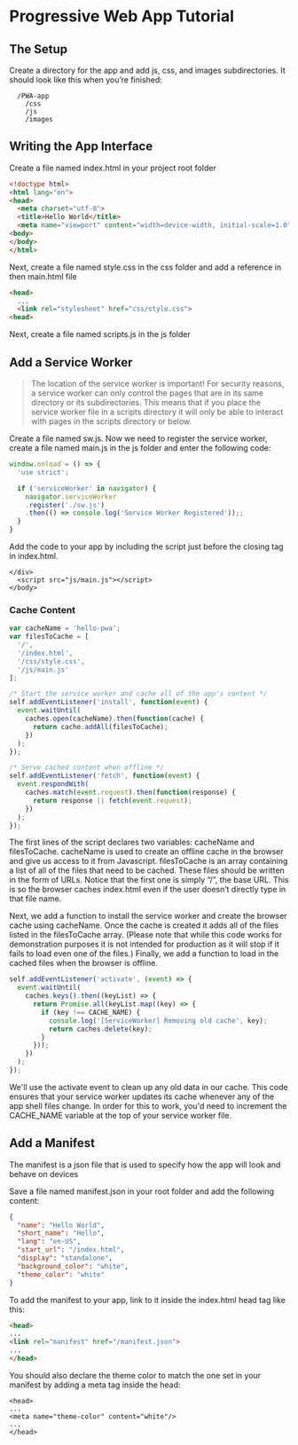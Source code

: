 # Progressive Web App Tutorial

## The Setup
Create a directory for the app and add js, css, and images subdirectories. It should look like this when you’re finished:

```
  /PWA-app
    /css
    /js
    /images
```

## Writing the App Interface

Create a file named index.html in your project root folder
```html
<!doctype html>
<html lang="en">
<head>
  <meta charset="utf-8">
  <title>Hello World</title>
  <meta name="viewport" content="width=device-width, initial-scale=1.0">
<body>
</body>
</html>
```

Next, create a file named style.css in the css folder and add a reference in then main.html file
```html
<head>
  ...
  <link rel="stylesheet" href="css/style.css">
<head>
```

Next, create a file named scripts.js in the js folder

## Add a Service Worker

> The location of the service worker is important! For security reasons, a service worker can only control the pages that are in its same directory or its subdirectories. This means that if you place the service worker file in a scripts directory it will only be able to interact with pages in the scripts directory or below.

Create a file named sw.js. Now we need to register the service worker, create a file named main.js in the js folder and enter the following code:

```js
window.onload = () => {
  'use strict';

  if ('serviceWorker' in navigator) {
    navigator.serviceWorker
    .register('./sw.js')
    .then(() => console.log('Service Worker Registered'));;
  }
}
```

Add the code to your app by including the script just before the closing </body> tag in index.html.

```
</div>
  <script src="js/main.js"></script>
</body>
```

### Cache Content

```js
var cacheName = 'hello-pwa';
var filesToCache = [
  '/',
  '/index.html',
  '/css/style.css',
  '/js/main.js'
];

/* Start the service worker and cache all of the app's content */
self.addEventListener('install', function(event) {
  event.waitUntil(
    caches.open(cacheName).then(function(cache) {
      return cache.addAll(filesToCache);
    })
  );
});

/* Serve cached content when offline */
self.addEventListener('fetch', function(event) {
  event.respondWith(
    caches.match(event.request).then(function(response) {
      return response || fetch(event.request);
    })
  );
});
```

The first lines of the script declares two variables: cacheName and filesToCache. cacheName is used to create an offline cache in the browser and give us access to it from Javascript. filesToCache is an array containing a list of all of the files that need to be cached. These files should be written in the form of URLs. Notice that the first one is simply “/”, the base URL. This is so the browser caches index.html even if the user doesn’t directly type in that file name.

Next, we add a function to install the service worker and create the browser cache using cacheName. Once the cache is created it adds all of the files listed in the filesToCache array. (Please note that while this code works for demonstration purposes it is not intended for production as it will stop if it fails to load even one of the files.)
Finally, we add a function to load in the cached files when the browser is offline.

```js
self.addEventListener('activate', (event) => {
  event.waitUntil(
    caches.keys().then((keyList) => {
      return Promise.all(keyList.map((key) => {
        if (key !== CACHE_NAME) {
          console.log('[ServiceWorker] Removing old cache', key);
          return caches.delete(key);
        }
      }));
    })
  );
});
```

We'll use the activate event to clean up any old data in our cache. This code ensures that your service worker updates its cache whenever any of the app shell files change. In order for this to work, you'd need to increment the CACHE_NAME variable at the top of your service worker file.

## Add a Manifest

The manifest is a json file that is used to specify how the app will look and behave on devices

Save a file named manifest.json in your root folder and add the following content:

```json
{
  "name": "Hello World",
  "short_name": "Hello",
  "lang": "en-US",
  "start_url": "/index.html",
  "display": "standalone",
  "background_color": "white",
  "theme_color": "white"
}
```

To add the manifest to your app, link to it inside the index.html head tag like this:
```html
<head>
...
<link rel="manifest" href="/manifest.json">
...
</head>
```

You should also declare the theme color to match the one set in your manifest by adding a meta tag inside the head:
```
<head>
...
<meta name="theme-color" content="white"/>
...
</head>
```
